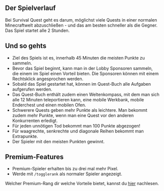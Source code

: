 ## Der Spielverlauf
Bei Survival Quest geht es darum, möglichst viele Quests in einer normalen Minecraftwelt abzuschließen - und das am besten schneller als die Gegner.  
Das Spiel startet alle 2 Stunden.

## Und so gehts
- Ziel des Spiels ist es, innerhalb 45 Minuten die meisten Punkte zu sammeln.
- Bevor das Spiel beginnt, kann man in der Lobby Sponsoren sammeln, die einem im Spiel einen Vorteil bieten. Die Sponsoren können mit einem Rechtsklick angesprochen werden.
- Sobald das Spiel gestartet hat, können im Quest-Buch alle Aufgaben aufgerufen werden.
- Das Quest-Buch enthält zudem einen Weltenkompass, mit dem man sich alle 12 Minuten teleportieren kann, eine mobile Werkbank, mobile Enderchest und einen mobilen Ofen.
- Schwerere Quests geben mehr Punkte als leichtere. Man bekommt zudem mehr Punkte, wenn man eine Quest vor den anderen Konkurrenten erledigt.
- Für jeden unnötigen Tod bekommt man 100 Punkte abgezogen!
- Für waagrechte, senkrechte und diagonale Reihen bekommt man Extrapunkte.
- Der Spieler mit den meisten Punkten gewinnt.

## Premium-Features
- Premium-Spieler erhalten bis zu drei mal mehr Pixel.
- Werde mit `/togglerank` als normaler Spieler angezeigt.

Welcher Premium-Rang dir welche Vorteile bietet, kannst du [hier](/ranks/premium/) nachlesen.